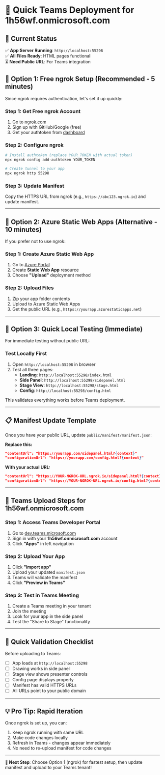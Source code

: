 # 🚀 Quick Teams Deployment for 1h56wf.onmicrosoft.com

## 🎯 Current Status
✅ **App Server Running**: `http://localhost:55298`  
✅ **All Files Ready**: HTML pages functional  
⏳ **Need Public URL**: For Teams integration  

## 🔄 Option 1: Free ngrok Setup (Recommended - 5 minutes)

Since ngrok requires authentication, let's set it up quickly:

### Step 1: Get Free ngrok Account
1. Go to [ngrok.com](https://ngrok.com)
2. Sign up with GitHub/Google (free)
3. Get your authtoken from [dashboard](https://dashboard.ngrok.com/get-started/your-authtoken)

### Step 2: Configure ngrok
```bash
# Install authtoken (replace YOUR_TOKEN with actual token)
npx ngrok config add-authtoken YOUR_TOKEN

# Create tunnel to your app
npx ngrok http 55298
```

### Step 3: Update Manifest
Copy the HTTPS URL from ngrok (e.g., `https://abc123.ngrok.io`) and update manifest.

---

## 🔄 Option 2: Azure Static Web Apps (Alternative - 10 minutes)

If you prefer not to use ngrok:

### Step 1: Create Azure Static Web App
1. Go to [Azure Portal](https://portal.azure.com)
2. Create **Static Web App** resource
3. Choose **"Upload"** deployment method

### Step 2: Upload Files
1. Zip your app folder contents
2. Upload to Azure Static Web Apps
3. Get the public URL (e.g., `https://yourapp.azurestaticapps.net`)

---

## 🔄 Option 3: Quick Local Testing (Immediate)

For immediate testing without public URL:

### Test Locally First
1. Open `http://localhost:55298` in browser
2. Test all three pages:
   - **Landing**: `http://localhost:55298/index.html`
   - **Side Panel**: `http://localhost:55298/sidepanel.html`
   - **Stage View**: `http://localhost:55298/stage.html`
   - **Config**: `http://localhost:55298/config.html`

This validates everything works before Teams deployment.

---

## 📋 Manifest Update Template

Once you have your public URL, update `public/manifest/manifest.json`:

**Replace this:**
```json
"contentUrl": "https://yourapp.com/sidepanel.html?{context}"
"configurationUrl": "https://yourapp.com/config.html?{context}"
```

**With your actual URL:**
```json
"contentUrl": "https://YOUR-NGROK-URL.ngrok.io/sidepanel.html?{context}"
"configurationUrl": "https://YOUR-NGROK-URL.ngrok.io/config.html?{context}"
```

---

## 🎯 Teams Upload Steps for 1h56wf.onmicrosoft.com

### Step 1: Access Teams Developer Portal
1. Go to [dev.teams.microsoft.com](https://dev.teams.microsoft.com)
2. Sign in with your **1h56wf.onmicrosoft.com** account
3. Click **"Apps"** in left navigation

### Step 2: Upload Your App
1. Click **"Import app"**
2. Upload your updated `manifest.json`
3. Teams will validate the manifest
4. Click **"Preview in Teams"**

### Step 3: Test in Teams Meeting
1. Create a Teams meeting in your tenant
2. Join the meeting
3. Look for your app in the side panel
4. Test the "Share to Stage" functionality

---

## 🚨 Quick Validation Checklist

Before uploading to Teams:

- [ ] App loads at `http://localhost:55298`
- [ ] Drawing works in side panel
- [ ] Stage view shows presenter controls
- [ ] Config page displays properly
- [ ] Manifest has valid HTTPS URLs
- [ ] All URLs point to your public domain

---

## 💡 Pro Tip: Rapid Iteration

Once ngrok is set up, you can:
1. Keep ngrok running with same URL
2. Make code changes locally
3. Refresh in Teams - changes appear immediately
4. No need to re-upload manifest for code changes

---

**🎯 Next Step**: Choose Option 1 (ngrok) for fastest setup, then update manifest and upload to your Teams tenant!